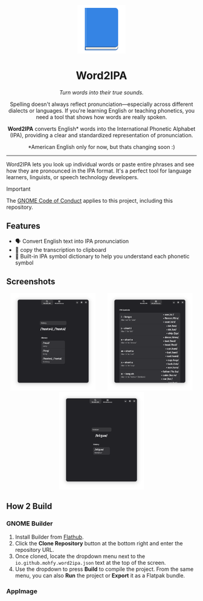 <p align="center">
  <img src="data/icons/hicolor/scalable/apps/io.github.mohfy.word2ipa.svg" alt="Word2IPA Logo" height="128">
</p>

<h1 align="center">Word2IPA</h1>
<p align="center"><em>Turn words into their true sounds.</em></p>

<p align="center">
  Spelling doesn't always reflect pronunciation—especially across different dialects or languages.
  If you're learning English or teaching phonetics, you need a tool that shows how words are really spoken.
</p>

<p align="center">
  <strong>Word2IPA</strong> converts English* words into the International Phonetic Alphabet (IPA),
  providing a clear and standardized representation of pronunciation.
</p>

<p align="center">
  *American English only for now, but thats changing soon :)
</p>



---


Word2IPA lets you look up individual words or paste entire phrases and see how they are pronounced in the IPA format. It's a perfect tool for language learners, linguists, or speech technology developers.

> [!IMPORTANT]
> The [GNOME Code of Conduct](https://conduct.gnome.org) applies to this project, including this repository.

## Features

- 🗣 Convert English text into IPA pronunciation
- 💾 copy the transcription to clipboard
- 📙 Built-in IPA symbol dictionary to help you understand each phonetic symbol

## Screenshots
<p align="center">
  <img src="screenshots/transcriber.png" alt="Main Page" style="width:45%; margin-right: 5%;">
  <img src="screenshots/alphabit-dict.png" alt="Alphabit dictionary" style="width:45%;">
  <img src="screenshots/multi-lang.png" alt="Multi-language Support!" style="width:45%;">
</p>

## How 2 Build
### GNOME Builder
1. Install Builder from [Flathub](https://flathub.org/apps/org.gnome.Builder).
2. Click the **Clone Repository** button at the bottom right and enter the repository URL.
3. Once cloned, locate the dropdown menu next to the `io.github.mohfy.word2ipa.json` text at the top of the screen.
4. Use the dropdown to press **Build** to compile the project. From the same menu, you can also **Run** the project or **Export** it as a Flatpak bundle.

### AppImage



